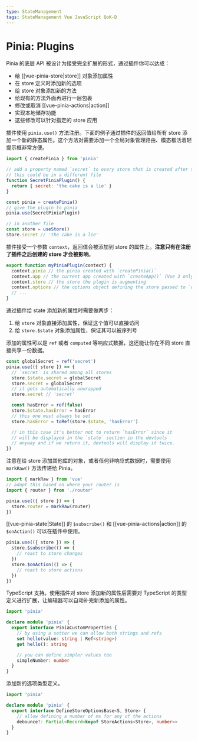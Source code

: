```yaml
---
type: StateManagement
tags: StateManagement Vue JavaScript QoK-D
---
```


# Pinia: Plugins

Pinia 的底层 API 被设计为接受完全扩展的形式，通过插件你可以达成：

- 给 [[vue-pinia-store|store]] 对象添加属性
- 在 store 定义时添加新的选项
- 给 store 对象添加新的方法
- 给现有的方法外面再进行一层包裹
- 修改或取消 [[vue-pinia-actions|action]]
- 实现本地储存功能
- 这些修改可以针对指定的 store 应用

插件使用 `pinia.use()` 方法注册。下面的例子通过插件的返回值给所有 store 添加一个新的静态属性。这个方法对需要添加一个全局对象管理路由、模态框活着轻提示框非常方便。

```js
import { createPinia } from 'pinia'

// add a property named `secret` to every store that is created after this plugin is installed
// this could be in a different file
function SecretPiniaPlugin() {
  return { secret: 'the cake is a lie' }
}

const pinia = createPinia()
// give the plugin to pinia
pinia.use(SecretPiniaPlugin)

// in another file
const store = useStore()
store.secret // 'the cake is a lie'
```

插件接受一个参数 `context`，返回值会被添加到 store 的属性上。**注意只有在注册了插件之后创建的 store 才会被影响**。

```js
export function myPiniaPlugin(context) {
  context.pinia // the pinia created with `createPinia()`
  context.app // the current app created with `createApp()` (Vue 3 only)
  context.store // the store the plugin is augmenting
  context.options // the options object defining the store passed to `defineStore()`
  // ...
}
```

通过插件给 state 添加新的属性时需要做两步：

1. 给 `store` 对象直接添加属性，保证这个值可以直接访问
2. 给 `store.$state` 对象添加属性，保证其可以被序列号

添加的属性可以是 `ref` 或者 `computed` 等响应式数据，这还能让你在不同 store 直接共享一份数据。

```js
const globalSecret = ref('secret')
pinia.use(({ store }) => {
  // `secret` is shared among all stores
  store.$state.secret = globalSecret
  store.secret = globalSecret
  // it gets automatically unwrapped
  store.secret // 'secret'

  const hasError = ref(false)
  store.$state.hasError = hasError
  // this one must always be set
  store.hasError = toRef(store.$state, 'hasError')

  // in this case it's better not to return `hasError` since it
  // will be displayed in the `state` section in the devtools
  // anyway and if we return it, devtools will display it twice.
})
```

注意在给 store 添加其他库的对象，或者任何非响应式数据时，需要使用 `markRaw()` 方法传递给 Pinia。

```js
import { markRaw } from 'vue'
// adapt this based on where your router is
import { router } from './router'

pinia.use(({ store }) => {
  store.router = markRaw(router)
})
```

[[vue-pinia-state|State]] 的 `$subscribe()` 和 [[vue-pinia-actions|action]] 的 `$onAction()` 可以在插件中使用。

```js
pinia.use(({ store }) => {
  store.$subscribe(() => {
    // react to store changes
  })
  store.$onAction(() => {
    // react to store actions
  })
})
```

TypeScript 支持。使用插件对 store 添加新的属性后需要对 TypeScript 的类型定义进行扩展，让编辑器可以自动补完新添加的属性。

```ts
import 'pinia'

declare module 'pinia' {
  export interface PiniaCustomProperties {
    // by using a setter we can allow both strings and refs
    set hello(value: string | Ref<string>)
    get hello(): string

    // you can define simpler values too
    simpleNumber: number
  }
}
```

添加新的选项类型定义。

```ts
import 'pinia'

declare module 'pinia' {
  export interface DefineStoreOptionsBase<S, Store> {
    // allow defining a number of ms for any of the actions
    debounce?: Partial<Record<keyof StoreActions<Store>, number>>
  }
}
```
